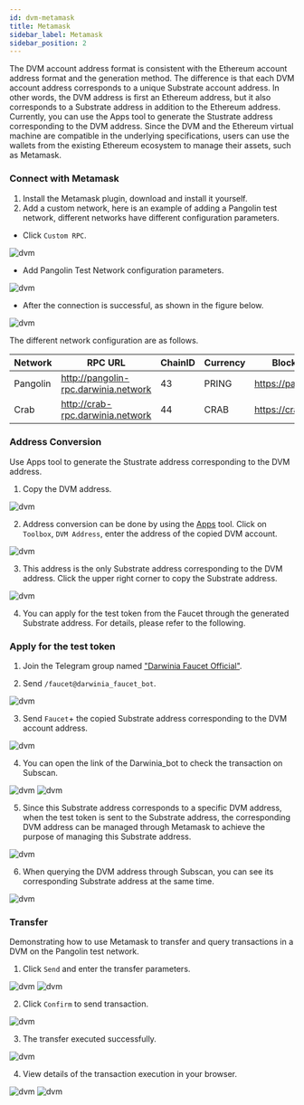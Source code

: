 ```yaml
---
id: dvm-metamask
title: Metamask
sidebar_label: Metamask
sidebar_position: 2
---
```


The DVM account address format is consistent with the Ethereum account address format and the generation method. The difference is that each DVM account address corresponds to a unique Substrate account address. In other words, the DVM address is first an Ethereum address, but it also corresponds to a Substrate address in addition to the Ethereum address. Currently, you can use the Apps tool to generate the Stustrate address corresponding to the DVM address. Since the DVM and the Ethereum virtual machine are compatible in the underlying specifications, users can use the wallets from the existing Ethereum ecosystem to manage their assets, such as Metamask.

### Connect with Metamask

1. Install the Metamask plugin, download and install it yourself. 
2. Add a custom network, here is an example of adding a Pangolin test network, different networks have different configuration parameters.
+ Click `Custom RPC`.

![dvm](../../assets/dvm/metamask/m0.png)

+ Add Pangolin Test Network configuration parameters.

![dvm](../../assets/dvm/metamask/m1.png)

+ After the connection is successful, as shown in the figure below.

![dvm](../../assets/dvm/metamask/m2.png)

The different network configuration are as follows.

| Network  | RPC URL                             | ChainID | Currency| Block Explorer URL |
| ---------| ------------------------------------ | -------| --------|---------- |
| Pangolin | http://pangolin-rpc.darwinia.network | 43     | PRING   | https://pangolin.subscan.io/ |
| Crab     | http://crab-rpc.darwinia.network     | 44     | CRAB   | https://crab.subscan.io/      |   

### Address Conversion

Use Apps tool to generate the Stustrate address corresponding to the DVM address.
1. Copy the DVM address.

![dvm](../../assets/dvm/metamask/m3.png)

2. Address conversion can be done by using the [Apps](https://apps.darwinia.network/#/toolbox/dvmaddress) tool. Click on `Toolbox`, `DVM Address`, enter the address of the copied DVM account.

![dvm](../../assets/dvm/metamask/m4.png)

3. This address is the only Substrate address corresponding to the DVM address. Click the upper right corner to copy the Substrate address.

![dvm](../../assets/dvm/metamask/m5.png)

4. You can apply for the test token from the Faucet through the generated Substrate address. For details, please refer to the following.

### Apply for the test token

1. Join the Telegram group named ["Darwinia Faucet Official"](https://t.me/darwiniafaucet_official).

2. Send `/faucet@darwinia_faucet_bot`.

![dvm](../../assets/dvm/metamask/m6.png)

3. Send `Faucet`+ the copied Substrate address corresponding to the DVM account address.

![dvm](../../assets/dvm/metamask/m7.png)

4. You can open the link of the Darwinia_bot to check the transaction on Subscan. 

![dvm](../../assets/dvm/metamask/m8.png)
![dvm](../../assets/dvm/metamask/m9.png)

5. Since this Substrate address corresponds to a specific DVM address, when the test token is sent to the Substrate address, the corresponding DVM address can be managed through Metamask to achieve the purpose of managing this Substrate address.

![dvm](../../assets/dvm/metamask/m10.png)

6. When querying the DVM address through Subscan, you can see its corresponding Substrate address at the same time.

![dvm](../../assets/dvm/metamask/m11.png)

### Transfer

Demonstrating how to use Metamask to transfer and query transactions in a DVM on the Pangolin test network.

1. Click `Send` and enter the transfer parameters. 

![dvm](../../assets/dvm/metamask/m12.png)
![dvm](../../assets/dvm/metamask/m13.png)

2. Click `Confirm` to send transaction.

![dvm](../../assets/dvm/metamask/m14.png)

3. The transfer executed successfully.

![dvm](../../assets/dvm/metamask/m15.png)

4. View details of the transaction execution in your browser.

![dvm](../../assets/dvm/metamask/m16.png)
![dvm](../../assets/dvm/metamask/m17.png)